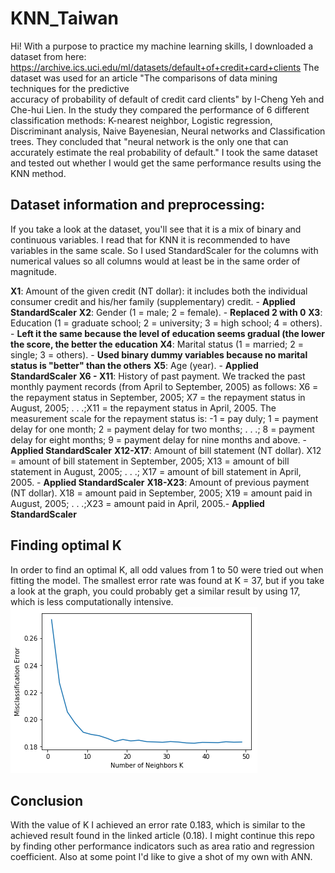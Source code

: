 # KNN_Taiwan
Hi! With a purpose to practice my machine learning skills, I downloaded a dataset from here:
https://archive.ics.uci.edu/ml/datasets/default+of+credit+card+clients
The dataset was used for an article "The comparisons of data mining techniques for the predictive  
accuracy of probability of default of credit card clients" by I-Cheng Yeh and Che-hui Lien.
In the study they compared the performance of 6 different classification methods:
K-nearest neighbor, Logistic regression, Discriminant analysis, Naive Bayenesian, Neural networks and Classification trees. They concluded that "neural network is the only one that can accurately estimate the real probability of default."
I took the same dataset and tested out whether I would get the same performance results using the KNN method.

## Dataset information and preprocessing:
If you take a look at the dataset, you'll see that it is a mix of binary and continuous variables. I read that for KNN it is recommended to have variables in the same scale. So I used StandardScaler for the columns with numerical values so all columns would at least be in the same order of magnitude.

**X1**: Amount of the given credit (NT dollar): it includes both the individual consumer credit and his/her family (supplementary) credit.  - **Applied StandardScaler**
**X2**: Gender (1 = male; 2 = female).  - **Replaced 2 with 0**
**X3**: Education (1 = graduate school; 2 = university; 3 = high school; 4 = others). - **Left it the same because the level of education seems gradual (the lower the score, the better the education**
**X4**: Marital status (1 = married; 2 = single; 3 = others).  - **Used binary dummy variables because no marital status is "better" than the others**
**X5**: Age (year).  - **Applied StandardScaler**
**X6 - X11**: History of past payment. We tracked the past monthly payment records (from April to September, 2005) as follows: X6 = the repayment status in September, 2005; X7 = the repayment status in August, 2005; . . .;X11 = the repayment status in April, 2005. The measurement scale for the repayment status is: -1 = pay duly; 1 = payment delay for one month; 2 = payment delay for two months; . . .; 8 = payment delay for eight months; 9 = payment delay for nine months and above.  - **Applied StandardScaler**
**X12-X17**: Amount of bill statement (NT dollar). X12 = amount of bill statement in September, 2005; X13 = amount of bill statement in August, 2005; . . .; X17 = amount of bill statement in April, 2005.  - **Applied StandardScaler**
**X18-X23**: Amount of previous payment (NT dollar). X18 = amount paid in September, 2005; X19 = amount paid in August, 2005; . . .;X23 = amount paid in April, 2005.- **Applied StandardScaler**

## Finding optimal K

In order to find an optimal K, all odd values from 1 to 50 were tried out when fitting the model. The smallest error rate was found at K = 37, but if you take a look at the graph, you could probably get a similar result by using 17, which is less computationally intensive.
![Finding optimal K value](https://github.com/henryginter/KNN_Taiwan/blob/master/K.png)

## Conclusion

With the value of K I achieved an error rate 0.183, which is similar to the achieved result found in the linked article (0.18).
I might continue this repo by finding other performance indicators such as area ratio and regression coefficient. Also at some point I'd like to give a shot of my own with ANN.


